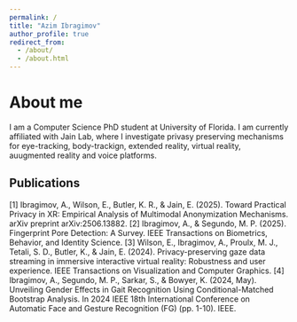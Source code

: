 ```yaml
---
permalink: /
title: "Azim Ibragimov"
author_profile: true
redirect_from: 
  - /about/
  - /about.html
---
```


About me
===
I am a Computer Science PhD student at University of Florida. I am currently affiliated with Jain Lab, where I investigate privasy preserving mechanisms for eye-tracking, body-trackign, extended reality, virtual reality, auugmented reality and voice platforms.

## Publications
[1] Ibragimov, A., Wilson, E., Butler, K. R., & Jain, E. (2025). Toward Practical Privacy in XR: Empirical Analysis of Multimodal Anonymization Mechanisms. arXiv preprint arXiv:2506.13882.
[2] Ibragimov, A., & Segundo, M. P. (2025). Fingerprint Pore Detection: A Survey. IEEE Transactions on Biometrics, Behavior, and Identity Science.
[3] Wilson, E., Ibragimov, A., Proulx, M. J., Tetali, S. D., Butler, K., & Jain, E. (2024). Privacy-preserving gaze data streaming in immersive interactive virtual reality: Robustness and user experience. IEEE Transactions on Visualization and Computer Graphics.
[4] Ibragimov, A., Segundo, M. P., Sarkar, S., & Bowyer, K. (2024, May). Unveiling Gender Effects in Gait Recognition Using Conditional-Matched Bootstrap Analysis. In 2024 IEEE 18th International Conference on Automatic Face and Gesture Recognition (FG) (pp. 1-10). IEEE.


